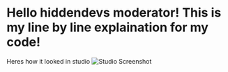 # Hello hiddendevs moderator! This is my line by line explaination for my code!
Heres how it looked in studio
![Studio Screenshot](https://imgur.com/a/AQmJA5M)

